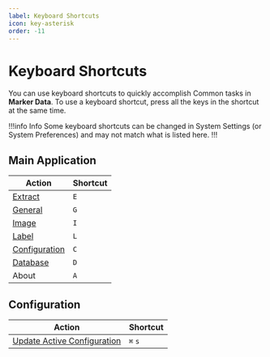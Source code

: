 ```yaml
---
label: Keyboard Shortcuts
icon: key-asterisk
order: -11
---
```

# Keyboard Shortcuts

You can use keyboard shortcuts to quickly accomplish Common tasks in **Marker Data**. To use a keyboard shortcut, press all the keys in the shortcut at the same time.

!!!info Info
Some keyboard shortcuts can be changed in System Settings (or System Preferences) and may not match what is listed here.
!!!

## Main Application

| Action | Shortcut |
|---|---|
| [Extract](/user-guide/extract) | `E` |
| [General](/user-guide/general) | `G` |
| [Image](/user-guide/image) | `I` |
| [Label](/user-guide/label) | `L` |
| [Configuration](/user-guide/configuration) | `C` |
| [Database](/user-guide/databases) | `D` |
| About | `A`|

## Configuration

| Action | Shortcut |
|---|---|
| [Update Active Configuration](/user-guide/configuration/#update-active-configuration) | `⌘` `s` |